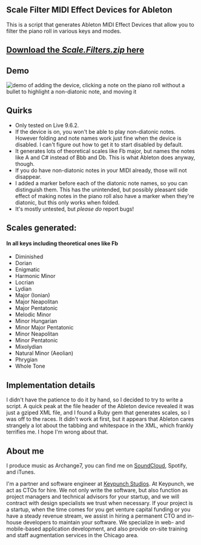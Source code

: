 <section class="readme-only">

# Scale Filter MIDI Effect Devices for Ableton

This is a script that generates Ableton MIDI Effect Devices that allow you to filter the piano roll in various keys and modes.

## [Download the *Scale.Filters.zip* here](https://github.com/michaelphines/scale-filter-midi-effect-device/releases)

</section>

## Demo

![demo of adding the device, clicking a note on the piano roll without a bullet to highlight a non-diatonic note, and moving it](https://s3.amazonaws.com/michaelphines-shared-files/Scale+Filters.gif)


## Quirks

- Only tested on Live 9.6.2.
- If the device is on, you won't be able to play non-diatonic notes. However folding and note names work just fine when the device is disabled. I can't figure out how to get it to start disabled by default.
- It generates lots of theoretical scales like Fb major, but names the notes like A and C# instead of Bbb and Db. This is what Ableton does anyway, though.
- If you do have non-diatonic notes in your MIDI already, those will not disappear.
- I added a marker before each of the diatonic note names, so you can distinguish them. This has the unintended, but possibly pleasant side effect of making notes in the piano roll also have a marker when they're diatonic, but this only works when folded.
- It's mostly untested, but *please do* report bugs!

## Scales generated:

#### In all keys including theoretical ones like Fb

- Diminished
- Dorian
- Enigmatic
- Harmonic Minor
- Locrian
- Lydian
- Major (Ionian)
- Major Neapolitan
- Major Pentatonic
- Melodic Minor
- Minor Hungarian
- Minor Major Pentatonic
- Minor Neapolitan
- Minor Pentatonic
- Mixolydian
- Natural Minor (Aeolian)
- Phrygian
- Whole Tone


## Implementation details

I didn't have the patience to do it by hand, so I decided to try to write a script. A quick peak at the file header of the Ableton device revealed it was just a gziped XML file, and I found a Ruby gem that generates scales, so I was off to the races. It didn't work at first, but it appears that Ableton cares strangely a lot about the tabbing and whitespace in the XML, which frankly terrifies me. I hope I'm wrong about that.

## About me

I produce music as Archange7, you can find me on [SoundCloud](https://soundcloud.com/archange7), Spotify, and iTunes.

I'm a partner and software engineer at [Keypunch Studios](http://keypunch.com/). At Keypunch, we act as CTOs for hire. We not only write the software, but also function as project managers and technical advisors for your startup, and we will contract with design specialists we trust when necessary. If your project is a startup, when the time comes for you get venture capital funding or you have a steady revenue stream, we assist in hiring a permanent CTO and in-house developers to maintain your software. We specialize in web- and mobile-based application development, and also provide on-site training and staff augmentation services in the Chicago area.
